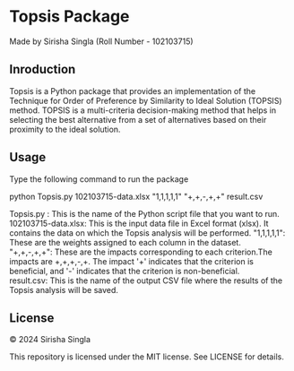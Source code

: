 # Topsis Package
Made by Sirisha Singla (Roll Number - 102103715)

## Inroduction
Topsis is a Python package that provides an implementation of the Technique for Order of Preference by Similarity to Ideal Solution (TOPSIS) method. TOPSIS is a multi-criteria decision-making method that helps in selecting the best alternative from a set of alternatives based on their proximity to the ideal solution.

## Usage 
Type the following command to run the package    

python Topsis.py 102103715-data.xlsx "1,1,1,1,1" "+,+,-,+,+" result.csv

Topsis.py : This is the name of the Python script file that you want to run.  
102103715-data.xlsx: This is the input data file in Excel format (xlsx). It contains the data on which the Topsis analysis will be performed.
"1,1,1,1,1": These are the weights assigned to each column in the dataset.   
"+,+,-,+,+": These are the impacts corresponding to each criterion.The impacts are +,+,+,-,+. The impact '+' indicates that the criterion is beneficial, and '-' indicates that the criterion is non-beneficial.  
result.csv: This is the name of the output CSV file where the results of the Topsis analysis will be saved.   

## License
© 2024 Sirisha Singla   

This repository is licensed under the MIT license. See LICENSE for details.
